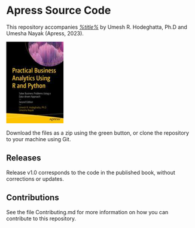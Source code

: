 # Apress Source Code

This repository accompanies [*%title%*](https://link.springer.com/book/10.1007/978-1-4842-8754-5) by Umesh R. Hodeghatta, Ph.D and Umesha Nayak (Apress, 2023).

[comment]: #cover
![Cover image](978-1-4842-8753-8.jpg)

Download the files as a zip using the green button, or clone the repository to your machine using Git.

## Releases

Release v1.0 corresponds to the code in the published book, without corrections or updates.

## Contributions

See the file Contributing.md for more information on how you can contribute to this repository.
